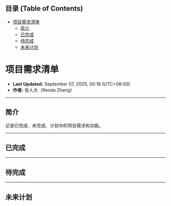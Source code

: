 <!-- START doctoc generated TOC please keep comment here to allow auto update -->
<!-- DON'T EDIT THIS SECTION, INSTEAD RE-RUN doctoc TO UPDATE -->
## 目录 (Table of Contents)

- [项目需求清单](#%E9%A1%B9%E7%9B%AE%E9%9C%80%E6%B1%82%E6%B8%85%E5%8D%95)
  - [简介](#%E7%AE%80%E4%BB%8B)
  - [已完成](#%E5%B7%B2%E5%AE%8C%E6%88%90)
  - [待完成](#%E5%BE%85%E5%AE%8C%E6%88%90)
  - [未来计划](#%E6%9C%AA%E6%9D%A5%E8%AE%A1%E5%88%92)

<!-- END doctoc generated TOC please keep comment here to allow auto update -->

# 项目需求清单

- **Last Updated:** September 07, 2025, 00:16 (UTC+08:00)
- **作者:** 张人大（Renda Zhang）

---

## 简介

记录已完成、未完成、计划中的项目需求和功能。

---

## 已完成

---

## 待完成

---

## 未来计划
